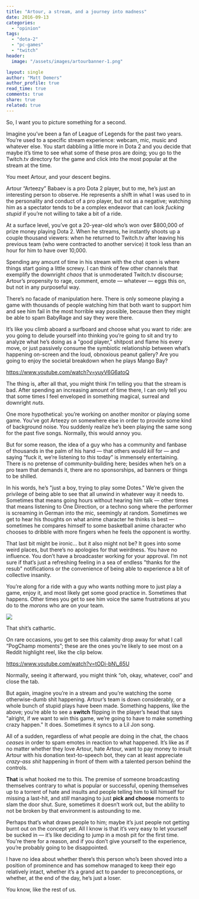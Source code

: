 ```yaml
---
title: "Artour, a stream, and a journey into madness"
date: 2016-09-13
categories: 
  - "opinion"
tags: 
  - "dota-2"
  - "pc-games"
  - "twitch"
header:
  image: "/assets/images/artourbanner-1.png"

layout: single
author: "Matt Demers"
author_profile: true
read_time: true
comments: true
share: true
related: true
---
```


So, I want you to picture something for a second.

Imagine you’ve been a fan of League of Legends for the past two years. You’re used to a specific stream experience: webcam, mic, music and whatever else. You start dabbling a little more in Dota 2 and you decide that maybe it’s time to see what some of these pros are doing; you go to the Twitch.tv directory for the game and click into the most popular at the stream at the time.

You meet Artour, and your descent begins.

<!--more-->

Artour “Arteezy” Babaev is a pro Dota 2 player, but to me, he’s just an interesting person to observe. He represents a shift in what I was used to in the personality and conduct of a pro player, but not as a negative; watching him as a spectator tends to be a complex endeavor that can look _fucking stupid_ if you’re not willing to take a bit of a ride.

At a surface level, you’ve got a 20-year-old who’s won over $800,000 of prize money playing Dota 2. When he streams, he instantly shoots up a couple thousand viewers: when he returned to Twitch.tv after leaving his previous team (who were contracted to another service) it took less than an hour for him to have over 10,000.

Spending any amount of time in his stream with the chat open is where things start going a little screwy. I can think of few other channels that exemplify the downright _chaos_ that is unmoderated Twitch.tv discourse; Artour’s propensity to rage, comment, emote — whatever — eggs this on, but not in any purposeful way.

There’s no facade of manipulation here. There is only someone playing a game with thousands of people watching him that both want to support him and see him fail in the most horrible way possible, because then they might be able to spam BabyRage and say they were there.

It’s like you climb aboard a surfboard and choose what you want to ride: are you going to delude yourself into thinking you’re going to sit and try to analyze what he’s doing as a "good player," shitpost and flame his every move, or just passively consume the symbiotic relationship between what’s happening on-screen and the loud, obnoxious peanut gallery? Are you going to enjoy the societal breakdown when he plays Mango Bay?

https://www.youtube.com/watch?v=yuyV6G6atoQ

The thing is, after all that, you might think I’m telling you that the stream is bad. After spending an increasing amount of time there, I can only tell you that some times I feel enveloped in something magical, surreal and downright _nuts_.

One more hypothetical: you’re working on another monitor or playing some game. You’ve got Arteezy on somewhere else in order to provide some kind of background noise. You suddenly realize he’s been playing the same song for the past five songs. Normally, this would annoy you.

But for some reason, the idea of a guy who has a community and fanbase of thousands in the palm of his hand — that others would _kill_ for — and saying “fuck it, we’re listening to _this_ today” is immensely entertaining. There is no pretense of community-building here; besides when he’s on a pro team that demands it, there are no sponsorships, ad banners or things to be shilled.

In his words, he’s "just a boy, trying to play some Dotes." We’re given the privilege of being able to see that all unwind in whatever way it needs to. Sometimes that means going hours without hearing him talk — other times that means listening to One Direction, or a techno song where the performer is screaming in German into the mic, seemingly at random. Sometimes we get to hear his thoughts on what anime character he thinks is best — sometimes he compares himself to some basketball anime character who chooses to dribble with more fingers when he feels the opponent is worthy.

That last bit might be ironic… but it also might not be? It goes into some weird places, but there’s no apologies for that weirdness. You have no influence. You don’t have a broadcaster working for your approval. I’m not sure if that’s just a refreshing feeling in a sea of endless "thanks for the resub" notifications or the convenience of being able to experience a bit of collective insanity.

You’re along for a ride with a guy who wants nothing more to just play a game, enjoy it, and most likely get some good practice in. Sometimes that happens. Other times you get to see him voice the same frustrations at you do to the _morons_ who are on your team.

![](/assets/images/fFpfHrc.gif)

That shit’s cathartic.

On rare occasions, you get to see this calamity drop away for what I call “PogChamp moments”; these are the ones you’re likely to see most on a Reddit highlight reel, like the clip below.

https://www.youtube.com/watch?v=tODi-bN\_65U

Normally, seeing it afterward, you might think “oh, okay, whatever, cool” and close the tab.

But again, imagine you’re in a stream and you’re watching the some otherwise-dumb shit happening. Artour’s team is down considerably, or a whole bunch of stupid plays have been made. Something happens, like the above; you’re able to see a **switch** flipping in the player’s head that says "alright, if we want to win this game, we’re going to have to make something crazy happen." It does. Sometimes it syncs to a Lil Jon song.

All of a sudden, regardless of what people are doing in the chat, the chaos _ceases_ in order to spam emotes in reaction to what happened. It’s like as if no matter whether they love Artour, hate Artour, want to pay money to insult Artour with his donation text-to-speech bot, they can at least appreciate _crazy-ass shit_ happening in front of them with a talented person behind the controls.

**That** is what hooked me to this. The premise of someone broadcasting themselves contrary to what is popular or successful, opening themselves up to a torrent of hate and insults and people telling him to kill himself for missing a last-hit, and _still_ managing to just **pick and choose** moments to slam the door shut. Sure, sometimes it doesn’t work out, but the ability to not be broken by that environment is astounding to me.

Perhaps that’s what draws people to him; maybe it’s just people not getting burnt out on the concept yet. All I know is that it’s very easy to let yourself be sucked in — it’s like deciding to jump in a mosh pit for the first time. You're there for a reason, and if you don’t give yourself to the experience, you’re probably going to be disappointed.

I have no idea about whether there’s this person who’s been shoved into a position of prominence and has somehow managed to keep their ego relatively intact, whether it’s a grand act to pander to preconceptions, or whether, at the end of the day, he’s just a loser.

You know, like the rest of us.
